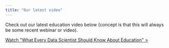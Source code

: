 ```yaml
---
title: "Our latest video"
---
```


Check out our latest education video below (concept is that this will always be some recent webinar or video).

[Watch "What Every Data Scientist Should Know About Education" >](https://resources.rstudio.com/webinars/what-every-data-scientist-should-know-about-education-greg-wilson)

   
